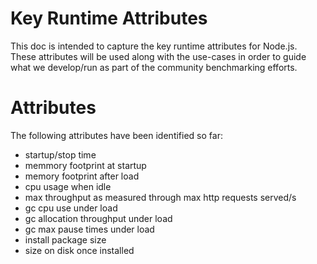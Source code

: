 # Key Runtime Attributes

This doc is intended to capture the key runtime attributes for Node.js.  
These attributes will be used along with the use-cases in order to
guide what we develop/run as part of the community benchmarking
efforts.

# Attributes

The following attributes have been identified so far:

* startup/stop time
* memmory footprint at startup
* memory footprint after load
* cpu usage when idle
* max throughput as measured through max http requests served/s
* gc cpu use under load
* gc allocation throughput under load
* gc max pause times under load
* install package size
* size on disk once installed

